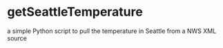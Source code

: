 getSeattleTemperature
=====================

a simple Python script to pull the temperature in Seattle from a NWS XML source